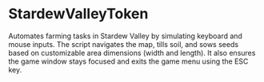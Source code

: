 # StardewValleyToken
Automates farming tasks in Stardew Valley by simulating keyboard and mouse inputs. The script navigates the map, tills soil, and sows seeds based on customizable area dimensions (width and length). It also ensures the game window stays focused and exits the game menu using the ESC key.
